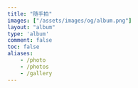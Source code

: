 ```yaml
---
title: "随手拍"
images: ["/assets/images/og/album.png"]
layout: "album"
type: 'album'
comment: false
toc: false
aliases:
    - /photo
    - /photos
    - /gallery
---
```

